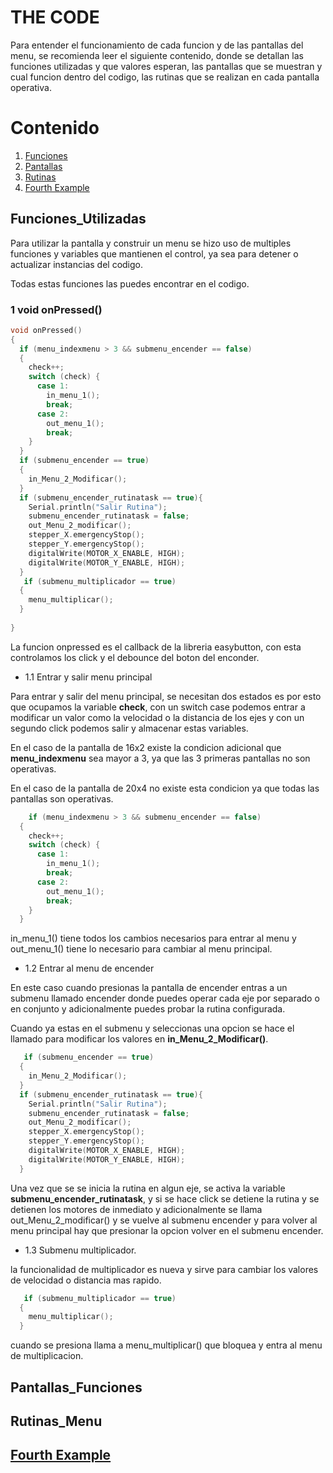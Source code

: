 # THE CODE 

Para entender el funcionamiento de cada funcion y de las pantallas del menu, se recomienda leer el siguiente contenido, donde se detallan las funciones utilizadas y que valores esperan, las pantallas que se muestran y cual funcion dentro del codigo, las rutinas que se realizan en cada pantalla operativa.

# Contenido
1. [Funciones](#Funciones_Utilizadas)
2. [Pantallas](#Pantallas_Funciones)
3. [Rutinas](#Rutinas_Menu)
4. [Fourth Example](#fourth-examplehttpwwwfourthexamplecom)


## Funciones_Utilizadas

Para utilizar la pantalla y construir un menu se hizo uso de multiples funciones y variables que mantienen el control, ya sea para detener o actualizar instancias del codigo.

Todas estas funciones las puedes encontrar en el codigo.

### 1 void onPressed()

```C++
void onPressed()
{
  if (menu_indexmenu > 3 && submenu_encender == false)
  {
    check++;
    switch (check) {
      case 1:
        in_menu_1();
        break;
      case 2:
        out_menu_1();
        break;
    }
  }
  if (submenu_encender == true)
  {
    in_Menu_2_Modificar();
  }
  if (submenu_encender_rutinatask == true){
    Serial.println("Salir Rutina");
    submenu_encender_rutinatask = false;
    out_Menu_2_modificar();
    stepper_X.emergencyStop();
    stepper_Y.emergencyStop();
    digitalWrite(MOTOR_X_ENABLE, HIGH);
    digitalWrite(MOTOR_Y_ENABLE, HIGH);
  }
   if (submenu_multiplicador == true)
  {
    menu_multiplicar();
  }
  
}
```
La funcion onpressed es el callback de la libreria easybutton, con esta controlamos los click y el debounce del boton del enconder.

- 1.1 Entrar y salir menu principal

Para entrar y salir del menu principal, se necesitan dos estados es por esto que ocupamos la variable **check**, con un switch case podemos entrar a modificar un valor como la velocidad o la distancia de los ejes y con un segundo click podemos salir y almacenar estas variables.

En el caso de la pantalla de 16x2 existe la condicion adicional que **menu_indexmenu** sea mayor a 3, ya que las 3 primeras pantallas no son operativas.

En el caso de la pantalla de 20x4 no existe esta condicion ya que todas las pantallas son operativas.

```C++
   	if (menu_indexmenu > 3 && submenu_encender == false)
  {
    check++;
    switch (check) {
      case 1:
        in_menu_1();
        break;
      case 2:
        out_menu_1();
        break;
    }
  }
```

in_menu_1() tiene todos los cambios necesarios para entrar al menu y out_menu_1() tiene lo necesario para cambiar al menu principal.

- 1.2 Entrar al menu de encender 

En este caso cuando presionas la pantalla de encender entras a un submenu llamado encender donde puedes operar cada eje por separado o en conjunto y adicionalmente puedes probar la rutina configurada.

Cuando ya estas en el submenu y seleccionas una opcion se hace el llamado para modificar los valores en **in_Menu_2_Modificar()**.

```C++
   if (submenu_encender == true)
  {
    in_Menu_2_Modificar();
  }
  if (submenu_encender_rutinatask == true){
    Serial.println("Salir Rutina");
    submenu_encender_rutinatask = false;
    out_Menu_2_modificar();
    stepper_X.emergencyStop();
    stepper_Y.emergencyStop();
    digitalWrite(MOTOR_X_ENABLE, HIGH);
    digitalWrite(MOTOR_Y_ENABLE, HIGH);
  }
```

Una vez que se se inicia la rutina en algun eje, se activa la variable **submenu_encender_rutinatask**, y si se hace click se detiene la rutina y se detienen los motores de inmediato y adicionalmente se llama out_Menu_2_modificar() y se vuelve al submenu encender y para volver al menu principal hay que presionar la opcion volver en el submenu encender.

- 1.3 Submenu multiplicador.

la funcionalidad de multiplicador es nueva y sirve para cambiar los valores de velocidad o distancia mas rapido.

```C++
   if (submenu_multiplicador == true)
  {
    menu_multiplicar();
  }
```
cuando se presiona llama a menu_multiplicar() que bloquea y entra al menu de multiplicacion. 

## Pantallas_Funciones
## Rutinas_Menu
## [Fourth Example](http://www.fourthexample.com) 